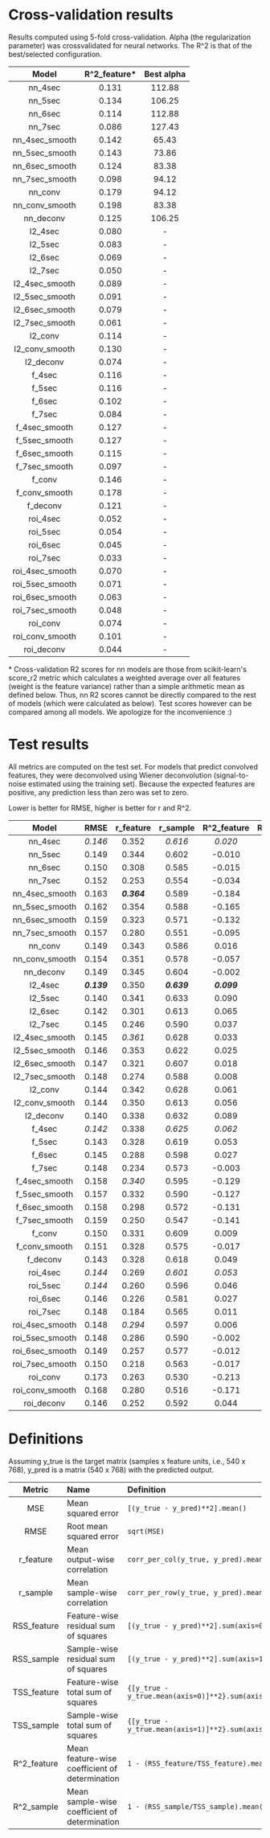 # Cross-validation results
Results computed using 5-fold cross-validation.
Alpha (the regularization parameter) was crossvalidated for neural networks. The R^2 is that of the best/selected configuration.

| Model				| R^2_feature*	| Best alpha|
|:-----------------:|:-------------:|:---------:|
| nn_4sec			| 0.131			| 112.88	|
| nn_5sec			| 0.134			| 106.25	|
| nn_6sec			| 0.114			| 112.88	|
| nn_7sec			| 0.086			| 127.43	|
| nn_4sec_smooth	| 0.142			| 65.43		|
| nn_5sec_smooth	| 0.143			| 73.86		|
| nn_6sec_smooth	| 0.124			| 83.38		|
| nn_7sec_smooth	| 0.098			| 94.12		|
| nn_conv			| 0.179			| 94.12		|
| nn_conv_smooth	| 0.198			| 83.38		|
| nn_deconv			| 0.125			| 106.25	|
| l2_4sec			| 0.080			| -			|
| l2_5sec			| 0.083			| -			|
| l2_6sec			| 0.069			| -			|
| l2_7sec			| 0.050			| -			|
| l2_4sec_smooth	| 0.089			| -			|
| l2_5sec_smooth	| 0.091			| -			|
| l2_6sec_smooth	| 0.079			| -			|
| l2_7sec_smooth	| 0.061			| -			|
| l2_conv			| 0.114			| -			|
| l2_conv_smooth	| 0.130			| -			|
| l2_deconv			| 0.074			| -			|
| f_4sec			| 0.116			| -			|
| f_5sec			| 0.116			| -			|
| f_6sec			| 0.102			| -			|
| f_7sec			| 0.084			| -			|
| f_4sec_smooth		| 0.127			| -			|
| f_5sec_smooth		| 0.127			| -			|
| f_6sec_smooth		| 0.115			| -			|
| f_7sec_smooth		| 0.097			| -			|
| f_conv			| 0.146			| -			|
| f_conv_smooth		| 0.178			| -			|
| f_deconv			| 0.121			| -			|
| roi_4sec			| 0.052			| -			|
| roi_5sec			| 0.054			| -			|
| roi_6sec			| 0.045			| -			|
| roi_7sec			| 0.033			| -			|
| roi_4sec_smooth	| 0.070			| -			|
| roi_5sec_smooth	| 0.071			| -			|
| roi_6sec_smooth	| 0.063			| -			|
| roi_7sec_smooth	| 0.048			| -			|
| roi_conv			| 0.074			| -			|
| roi_conv_smooth	| 0.101			| -			|
| roi_deconv		| 0.044			| -			|

\* Cross-validation R2 scores for nn models are those from scikit-learn's score_r2 metric which calculates a weighted average over all features (weight is the feature variance) rather than a simple arithmetic mean as defined below. Thus, nn R2 scores cannot be directly compared to the rest of models (which were calculated as below). Test scores however can be compared among all models. We apologize for the inconvenience :)

# Test results
All metrics are computed on the test set. For models that predict convolved features, they were deconvolved using Wiener deconvolution (signal-to-noise estimated using the training set). Because the expected features are positive, any prediction less than zero was set to zero.

Lower is better for RMSE, higher is better for r and R^2.

| Model				| RMSE	| r_feature	| r_sample	| R^2_feature	| R^2_sample	|
|:-----------------:|:-----:|:---------:|:---------:|:-------------:|:-------------:|
| nn_4sec			| *0.146* | 0.352 | *0.616* | *0.020* | *0.302* |
| nn_5sec			| 0.149 | 0.344 | 0.602 | -0.010 | 0.272 |
| nn_6sec			| 0.150 | 0.308 | 0.585 | -0.015 | 0.268 |
| nn_7sec			| 0.152 | 0.253 | 0.554 | -0.034 | 0.252 |
| nn_4sec_smooth	| 0.163 | ***0.364*** | 0.589 | -0.184 | 0.101 |
| nn_5sec_smooth	| 0.162 | 0.354 | 0.588 | -0.165 | 0.122 |
| nn_6sec_smooth	| 0.159	| 0.323 | 0.571 | -0.132 | 0.157 |
| nn_7sec_smooth	| 0.157 | 0.280 | 0.551 | -0.095 | 0.193 |
| nn_conv			| 0.149 | 0.343 | 0.586 | 0.016 | 0.289 |
| nn_conv_smooth	| 0.154 | 0.351 | 0.578 | -0.057 | 0.215 |
| nn_deconv			| 0.149 | 0.345 | 0.604 | -0.002 | 0.277 |
| l2_4sec			| ***0.139*** | 0.350 | ***0.639*** | ***0.099*** | ***0.382*** |
| l2_5sec			| 0.140 | 0.341 | 0.633 | 0.090 | 0.372 |
| l2_6sec			| 0.142 | 0.301 | 0.613 | 0.065 | 0.349 |
| l2_7sec			| 0.145 | 0.246 | 0.590 | 0.037 | 0.324 |
| l2_4sec_smooth	| 0.145 | *0.361* | 0.628 | 0.033 | 0.302 |
| l2_5sec_smooth	| 0.146 | 0.353 | 0.622 | 0.025 | 0.297 |
| l2_6sec_smooth	| 0.147 | 0.321 | 0.607 | 0.018 | 0.294 |
| l2_7sec_smooth	| 0.148 | 0.274 | 0.588 | 0.008 | 0.290 |
| l2_conv			| 0.144 | 0.342 | 0.628 | 0.061 | 0.348 |
| l2_conv_smooth	| 0.144 | 0.350 | 0.613 | 0.056 | 0.332 |
| l2_deconv			| 0.140 | 0.338 | 0.632 | 0.089 | 0.370 |
| f_4sec			| *0.142* | 0.338 | *0.625* | *0.062* | *0.350* |
| f_5sec			| 0.143 | 0.328 | 0.619 | 0.053 | 0.340 |
| f_6sec			| 0.145 | 0.288 | 0.598 | 0.027 | 0.317 | 
| f_7sec			| 0.148 | 0.234 | 0.573 | -0.003 | 0.292 |
| f_4sec_smooth		| 0.158 | *0.340* | 0.595 | -0.129 | 0.169 |
| f_5sec_smooth		| 0.157 | 0.332 | 0.590 | -0.127 | 0.171 |
| f_6sec_smooth		| 0.158 | 0.298 | 0.572 | -0.131 | 0.171 |
| f_7sec_smooth		| 0.159 | 0.250 | 0.547 | -0.141 | 0.164 |
| f_conv			| 0.150 | 0.331 | 0.609 | 0.009 | 0.295 |
| f_conv_smooth		| 0.151 | 0.328 | 0.575 | -0.017 | 0.262 |
| f_deconv			| 0.143 | 0.328 | 0.618 | 0.049 | 0.337 |
| roi_4sec			| *0.144* | 0.269 | *0.601* | *0.053* | *0.342* |
| roi_5sec			| *0.144* | 0.260 | 0.596 | 0.046 | 0.334 |
| roi_6sec			| 0.146 | 0.226 | 0.581 | 0.027 | 0.317 |
| roi_7sec			| 0.148 | 0.184 | 0.565 | 0.011 | 0.302 |
| roi_4sec_smooth	| 0.148 | *0.294* | 0.597 | 0.006 | 0.291 |
| roi_5sec_smooth	| 0.148 | 0.286 | 0.590 | -0.002 | 0.282 |
| roi_6sec_smooth	| 0.149 | 0.257 | 0.577 | -0.012 | 0.275 |
| roi_7sec_smooth	| 0.150 | 0.218 | 0.563 | -0.017 | 0.273 |
| roi_conv			| 0.173 | 0.263 | 0.530 | -0.213 | 0.059 |
| roi_conv_smooth	| 0.168 | 0.280 | 0.516 | -0.171 | 0.108 |
| roi_deconv		| 0.146 | 0.252 | 0.592 | 0.044 | 0.334 |

# Definitions
Assuming y_true is the target matrix (samples x feature units, i.e., 540 x 768),
y_pred is a matrix (540 x 768) with the predicted output.

|	Metric		|				Name			|		 	Definition		|
|:-------------:|:------------------------------|:--------------------------|
| MSE			| Mean squared error			| `[(y_true - y_pred)**2].mean()`		|
| RMSE			| Root mean squared error 		| `sqrt(MSE)`							|
| r_feature		| Mean output-wise correlation	| `corr_per_col(y_true, y_pred).mean()`	|
| r_sample		| Mean sample-wise correlation	| `corr_per_row(y_true, y_pred).mean()`	|
| RSS_feature	| Feature-wise residual sum of squares	| `[(y_true - y_pred)**2].sum(axis=0)`					|
| RSS_sample	| Sample-wise residual sum of squares	| `[(y_true - y_pred)**2].sum(axis=1)`					|
| TSS_feature	| Feature-wise total sum of squares		| `{[y_true - y_true.mean(axis=0)]**2}.sum(axis=0)`		|
| TSS_sample	| Sample-wise total sum of squares		| `{[y_true - y_true.mean(axis=1)]**2}.sum(axis=1)`		|
| R^2_feature	| Mean feature-wise coefficient of determination	| `1 - (RSS_feature/TSS_feature).mean()`	|
| R^2_sample	| Mean sample-wise coefficient of determination		| `1 - (RSS_sample/TSS_sample).mean()`		|
